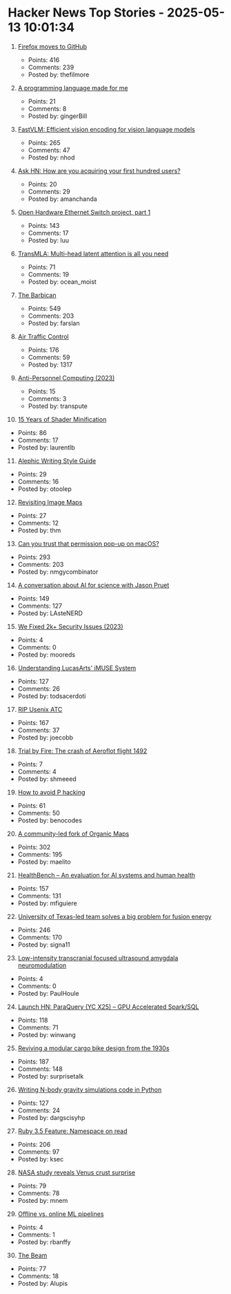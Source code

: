 # Hacker News Top Stories - 2025-05-13 10:01:34

1. [Firefox moves to GitHub](https://github.com/mozilla-firefox/firefox)
   - Points: 416
   - Comments: 239
   - Posted by: thefilmore

2. [A programming language made for me](https://zylinski.se/posts/a-programming-language-for-me/)
   - Points: 21
   - Comments: 8
   - Posted by: gingerBill

3. [FastVLM: Efficient vision encoding for vision language models](https://github.com/apple/ml-fastvlm)
   - Points: 265
   - Comments: 47
   - Posted by: nhod

4. [Ask HN: How are you acquiring your first hundred users?](undefined)
   - Points: 20
   - Comments: 29
   - Posted by: amanchanda

5. [Open Hardware Ethernet Switch project, part 1](https://serd.es/2025/05/08/Switch-project-pt1.html)
   - Points: 143
   - Comments: 17
   - Posted by: luu

6. [TransMLA: Multi-head latent attention is all you need](https://arxiv.org/abs/2502.07864)
   - Points: 71
   - Comments: 19
   - Posted by: ocean_moist

7. [The Barbican](https://arslan.io/2025/05/12/barbican-estate/)
   - Points: 549
   - Comments: 203
   - Posted by: farslan

8. [Air Traffic Control](https://computer.rip/2025-05-11-air-traffic-control.html)
   - Points: 176
   - Comments: 59
   - Posted by: 1317

9. [Anti-Personnel Computing (2023)](https://erratique.ch/writings/anti-personnel-computing)
   - Points: 15
   - Comments: 3
   - Posted by: transpute

10. [15 Years of Shader Minification](https://www.ctrl-alt-test.fr/2025/15-years-of-shader-minification/)
   - Points: 86
   - Comments: 17
   - Posted by: laurentlb

11. [Alephic Writing Style Guide](https://www.alephic.com/company/writing)
   - Points: 29
   - Comments: 16
   - Posted by: otoolep

12. [Revisiting Image Maps](https://css-tricks.com/revisiting-image-maps/)
   - Points: 27
   - Comments: 12
   - Posted by: thm

13. [Can you trust that permission pop-up on macOS?](https://wts.dev/posts/tcc-who/)
   - Points: 293
   - Comments: 203
   - Posted by: nmgycombinator

14. [A conversation about AI for science with Jason Pruet](https://www.lanl.gov/media/publications/1663/0125-qa-jason-pruet)
   - Points: 149
   - Comments: 127
   - Posted by: LAsteNERD

15. [We Fixed 2k+ Security Issues (2023)](https://www.sudhishkr.com/posts/20230609_how-we-fixed-2kplus-security-issues/)
   - Points: 4
   - Comments: 0
   - Posted by: mooreds

16. [Understanding LucasArts' iMUSE System](https://github.com/meshula/LabMidi/blob/main/LabMuse/imuse-technical.md)
   - Points: 127
   - Comments: 26
   - Posted by: todsacerdoti

17. [RIP Usenix ATC](https://bcantrill.dtrace.org/2025/05/11/rip-usenix-atc/)
   - Points: 167
   - Comments: 37
   - Posted by: joecobb

18. [Trial by Fire: The crash of Aeroflot flight 1492](https://admiralcloudberg.medium.com/trial-by-fire-the-crash-of-aeroflot-flight-1492-ee61cebcf6ec)
   - Points: 7
   - Comments: 4
   - Posted by: shmeeed

19. [How to avoid P hacking](https://www.nature.com/articles/d41586-025-01246-1)
   - Points: 61
   - Comments: 50
   - Posted by: benocodes

20. [A community-led fork of Organic Maps](https://www.comaps.app/news/2025-05-12/3/)
   - Points: 302
   - Comments: 195
   - Posted by: maelito

21. [HealthBench – An evaluation for AI systems and human health](https://openai.com/index/healthbench/)
   - Points: 157
   - Comments: 131
   - Posted by: mfiguiere

22. [University of Texas-led team solves a big problem for fusion energy](https://news.utexas.edu/2025/05/05/university-of-texas-led-team-solves-a-big-problem-for-fusion-energy/)
   - Points: 246
   - Comments: 170
   - Posted by: signa11

23. [Low-intensity transcranial focused ultrasound amygdala neuromodulation](https://www.nature.com/articles/s41380-025-03033-w)
   - Points: 4
   - Comments: 0
   - Posted by: PaulHoule

24. [Launch HN: ParaQuery (YC X25) – GPU Accelerated Spark/SQL](undefined)
   - Points: 118
   - Comments: 71
   - Posted by: winwang

25. [Reviving a modular cargo bike design from the 1930s](https://www.core77.com/posts/136773/Reviving-a-Modular-Cargo-Bike-Design-from-the-1930s)
   - Points: 187
   - Comments: 148
   - Posted by: surprisetalk

26. [Writing N-body gravity simulations code in Python](https://alvinng4.github.io/grav_sim/5_steps_to_n_body_simulation/)
   - Points: 127
   - Comments: 24
   - Posted by: dargscisyhp

27. [Ruby 3.5 Feature: Namespace on read](https://bugs.ruby-lang.org/issues/21311)
   - Points: 206
   - Comments: 97
   - Posted by: ksec

28. [NASA study reveals Venus crust surprise](https://science.nasa.gov/science-research/astromaterials/nasa-study-reveals-venus-crust-surprise/)
   - Points: 79
   - Comments: 78
   - Posted by: mnem

29. [Offline vs. online ML pipelines](https://decodingml.substack.com/p/offline-vs-online-ml-pipelines)
   - Points: 4
   - Comments: 1
   - Posted by: rbanffy

30. [The Beam](https://www.erlang-solutions.com/blog/the-beam-erlangs-virtual-machine/)
   - Points: 77
   - Comments: 18
   - Posted by: Alupis

